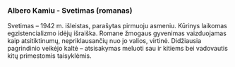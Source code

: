 ### Albero Kamiu - Svetimas (romanas)

Svetimas – 1942 m. išleistas, parašytas pirmuoju asmeniu. Kūrinys laikomas egzistencializmo idėjų išraiška. Romane žmogaus gyvenimas vaizduojamas kaip atsitiktinumų, nepriklausančių nuo jo valios, virtinė. Didžiausia pagrindinio veikėjo kaltė – atsisakymas meluoti sau ir kitiems bei vadovautis kitų primestomis taisyklėmis.
